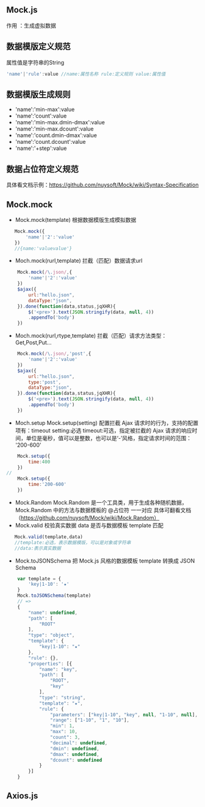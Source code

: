 ## Mock.js
作用 ：生成虚拟数据

## 数据模版定义规范
属性值是字符串的String
```js
'name'|'rule':value //name:属性名称 rule:定义规则 value:属性值
```
## 数据模版生成规则
- 'name':'min-max':value
- 'name':'count':value
- 'name':'min-max.dmin-dmax':value
- 'name':'min-max.dcount':value
- 'name':'count.dmin-dmax':value
- 'name':'count.dcount':value
- 'name':'+step':value

## 数据占位符定义规范
具体看文档示例：https://github.com/nuysoft/Mock/wiki/Syntax-Specification

## Mock.mock
- Mock.mock(template) 
根据数据模版生成模拟数据
```js
   Mock.mock({
       'name'|'2':'value'
   })
   //{name:'valuevalue'}
```
- Moch.mock(rurl,template)
拦截（匹配）数据请求url
```js
    Mock.mock(/\.json/,{
        'name'|'2':'value'
    })
    $ajax({
        url:"hello.json",
        dataType:"json",
    }).done(function(data,status,jqXHR){
        $('<pre>').text(JSON.stringify(data, null, 4))
        .appendTo('body')
    })
```
- Moch.mock(rurl,rtype,template)
拦截（匹配）请求方法类型：Get,Post,Put...
```js
    Mock.mock(/\.json/,'post',{
        'name'|'2':'value'
    })
    $ajax({
        url:"hello.json",
        type:'post',
        dataType:"json",
    }).done(function(data,status,jqXHR){
        $('<pre>').text(JSON.stringify(data, null, 4))
        .appendTo('body')
    })
```
- Moch.setup
Mock.setup(setting)
配置拦截 Ajax 请求时的行为，支持的配置项有：timeout
setting:必选
timeout:可选，指定被拦截的 Ajax 请求的响应时间，单位是毫秒，值可以是整数，也可以是‘-’风格，指定请求时间的范围： '200-600'

```js
    Mock.setup({
        time:400
    })
//
    Mock.setup({
        time:'200-600'
    })
```
- Mock.Random
Mock.Random 是一个工具类，用于生成各种随机数据，Mock.Random 中的方法与数据模板的 @占位符 一一对应
具体可翻看文档（https://github.com/nuysoft/Mock/wiki/Mock.Random）
- Mock.valid
校验真实数据 data 是否与数据模板 template 匹配
```js
   Mock.valid(template,data)
   //template:必选，表示数据模版，可以是对象或字符串
   //data:表示真实数据
```
- Mock.toJSONSchema
把 Mock.js 风格的数据模板 template 转换成 JSON Schema
```js
    var template = {
        'key|1-10': '★'
    }
    Mock.toJSONSchema(template)
    // =>
    {
        "name": undefined,
        "path": [
            "ROOT"
        ],
        "type": "object",
        "template": {
            "key|1-10": "★"
        },
        "rule": {},
        "properties": [{
            "name": "key",
            "path": [
                "ROOT",
                "key"
            ],
            "type": "string",
            "template": "★",
            "rule": {
                "parameters": ["key|1-10", "key", null, "1-10", null],
                "range": ["1-10", "1", "10"],
                "min": 1,
                "max": 10,
                "count": 3,
                "decimal": undefined,
                "dmin": undefined,
                "dmax": undefined,
                "dcount": undefined
            }
        }]
    }

```

## Axios.js





